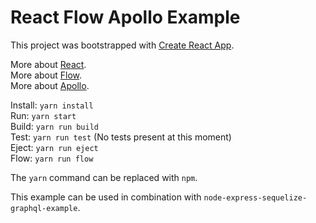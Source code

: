 # React Flow Apollo Example

This project was bootstrapped with [Create React App](https://github.com/facebookincubator/create-react-app).  

More about [React](https://reactjs.org).  
More about [Flow](https://flow.org).  
More about [Apollo](https://www.apollographql.com).  

Install: `yarn install`  
Run: `yarn start`  
Build: `yarn run build`  
Test: `yarn run test` (No tests present at this moment)  
Eject: `yarn run eject`  
Flow: `yarn run flow`  

The `yarn` command can be replaced with `npm`.  

This example can be used in combination with `node-express-sequelize-graphql-example`.  
